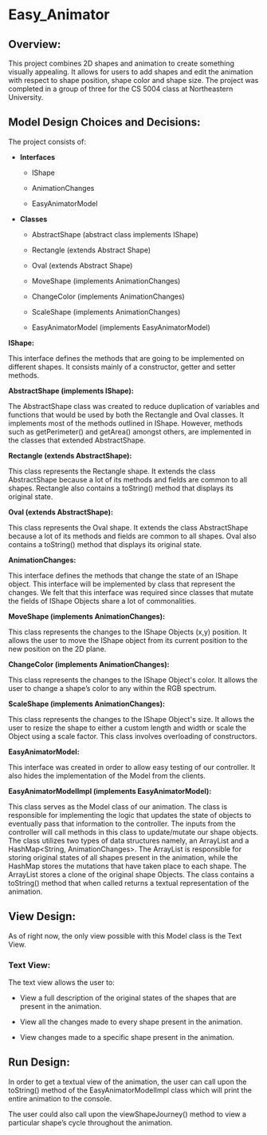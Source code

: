 # Easy_Animator

## Overview: 

This project combines 2D shapes and animation to create something visually appealing. It allows for users to add shapes and edit the animation with respect to shape position, shape color and shape size. The project was completed in a group of three for the CS 5004 class at Northeastern University. 

## Model Design Choices and Decisions: 

The project consists of: 

* **Interfaces** 

  * IShape 

  * AnimationChanges 

  * EasyAnimatorModel 

* **Classes** 

   * AbstractShape (abstract class implements IShape) 

   * Rectangle (extends Abstract Shape) 

   * Oval (extends Abstract Shape) 

  * MoveShape (implements AnimationChanges) 

  * ChangeColor (implements AnimationChanges) 

  * ScaleShape (implements AnimationChanges) 

  * EasyAnimatorModel (implements EasyAnimatorModel) 

**IShape:** 

This interface defines the methods that are going to be implemented on different shapes. It consists mainly of a constructor, getter and setter methods. 

**AbstractShape (implements IShape):** 

The AbstractShape class was created to reduce duplication of variables and functions that would be used by both the Rectangle and Oval classes. It implements most of the methods outlined in IShape. However, methods such as getPerimeter() and getArea() amongst others, are implemented in the classes that extended AbstractShape. 

**Rectangle (extends AbstractShape):**

This class represents the Rectangle shape. It extends the class AbstractShape because a lot of 
its methods and fields are common to all shapes. Rectangle also contains a toString() method that displays its original state. 

**Oval (extends AbstractShape):**

This class represents the Oval shape. It extends the class AbstractShape because a lot of 
its methods and fields are common to all shapes. Oval also contains a toString() method that displays its original state. 

**AnimationChanges:** 

This interface defines the methods that change the state of an IShape object. This interface 
will be implemented by class that represent the changes. We felt that this interface was required since classes that mutate the fields of IShape Objects share a lot of commonalities.  

**MoveShape (implements AnimationChanges):**

This class represents the changes to the IShape Objects (x,y) position. It allows the user to move the 
IShape object from its current position to the new position on the 2D plane. 

**ChangeColor (implements AnimationChanges):** 

This class represents the changes to the IShape Object's color. It allows the user to change a shape’s color to any within the RGB spectrum.  

**ScaleShape (implements AnimationChanges):** 

This class represents the changes to the IShape Object's size. It allows the user to resize the shape to either a custom length and width or scale the Object using a scale factor. This class involves overloading of constructors. 

**EasyAnimatorModel:** 

This interface was created in order to allow easy testing of our controller. It also hides the implementation of the Model from the clients. 

**EasyAnimatorModelImpl (implements EasyAnimatorModel):** 

This class serves as the Model class of our animation. The class is responsible for implementing the logic 
that updates the state of objects to eventually pass that information to the controller. The inputs from the controller will call methods in this class to update/mutate our shape objects.  
The class utilizes two types of data structures namely, an ArrayList<IShape> and a HashMap<String, AnimationChanges>. The ArrayList is responsible for storing original states of all shapes present in the animation, while the HashMap stores the mutations that have taken place to each shape. The ArrayList stores a clone of the original shape Objects.
The class contains a toString() method that when called returns a textual representation of the animation. 

 

## View Design: 

As of right now, the only view possible with this Model class is the Text View.  

### Text View: ### 

The text view allows the user to: 

* View a full description of the original states of the shapes that are present in the animation. 

* View all the changes made to every shape present in the animation. 

* View changes made to a specific shape present in the animation. 

 

## Run Design: 

In order to get a textual view of the animation, the user can call upon the toString() method of the EasyAnimatorModelImpl class which will print the entire animation to the console. 

The user could also call upon the viewShapeJourney() method to view a particular shape’s cycle throughout the animation. 

 

 

 

 

 
